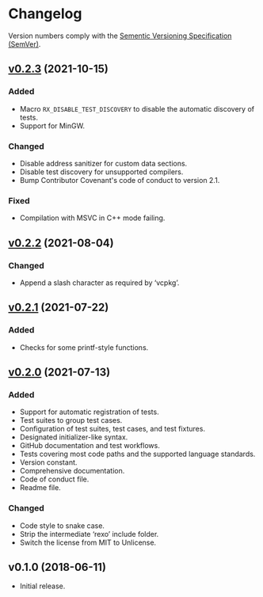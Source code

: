 Changelog
=========

Version numbers comply with the [Sementic Versioning Specification (SemVer)].


## [v0.2.3] (2021-10-15)

### Added

* Macro `RX_DISABLE_TEST_DISCOVERY` to disable the automatic discovery of tests.
* Support for MinGW.


### Changed

* Disable address sanitizer for custom data sections.
* Disable test discovery for unsupported compilers.
* Bump Contributor Covenant's code of conduct to version 2.1.


### Fixed

* Compilation with MSVC in C++ mode failing.


## [v0.2.2] (2021-08-04)

### Changed

* Append a slash character as required by ‘vcpkg’.


## [v0.2.1] (2021-07-22)

### Added

* Checks for some printf-style functions.


## [v0.2.0] (2021-07-13)

### Added

* Support for automatic registration of tests.
* Test suites to group test cases.
* Configuration of test suites, test cases, and test fixtures.
* Designated initializer-like syntax.
* GitHub documentation and test workflows.
* Tests covering most code paths and the supported language standards.
* Version constant.
* Comprehensive documentation.
* Code of conduct file.
* Readme file.


### Changed

* Code style to snake case.
* Strip the intermediate ‘rexo’ include folder.
* Switch the license from MIT to Unlicense.


## v0.1.0 (2018-06-11)

* Initial release.


[Sementic Versioning Specification (SemVer)]: https://semver.org
[v0.2.3]: https://github.com/christophercrouzet/rexo/compare/v0.2.2...v0.2.3
[v0.2.2]: https://github.com/christophercrouzet/rexo/compare/v0.2.1...v0.2.2
[v0.2.1]: https://github.com/christophercrouzet/rexo/compare/v0.2.0...v0.2.1
[v0.2.0]: https://github.com/christophercrouzet/rexo/compare/v0.1.0...v0.2.0
